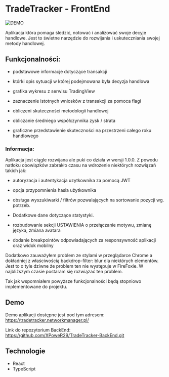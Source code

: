 
# TradeTracker - FrontEnd

![DEMO](./demo.gif)

Aplikacja która pomaga śledzić, notować i analizować swoje decyje handlowe. Jest to świetne narzędzie do rozwijania i uskuteczniania swojej metody handlowej.

## Funkcjonalności:
- podstawowe informacje dotyczące transakcji

- którki opis sytuacji w której podejmowana była decyzja handlowa
- grafika wykresu z serwisu TradingView
- zaznaczenie istotnych wniosków z transakcji za pomoca flagi
- obliczeni skuteczności metodologii handlowej 
- obliczanie średniego współczynnika zysk / strata
- graficzne przedstawienie skuteczności na przestrzeni całego roku handlowego

### Informacja: 
Aplikacja jest ciągle rozwijana ale puki co działa w wersji 1.0.0. Z powodu natłoku obowiązków zabrakło czasu na wdrożenie niektórych rozwiązań takich jak: 

- autoryzacja i autentykacja uzytkownika za pomocą JWT

- opcja przypomnienia hasła użytkownika

- obsługa wyszukiwarki / filtrów pozwalających na sortowanie pozycji wg. potrzeb.

- Dodatkowe dane dotyczące statystyki.

- rozbudowanie sekcji USTAWIENIA o przełączanie motywu, zmianę języka, zmiana avatara

- dodanie breakpointów odpowiadających za responsywność aplikacji oraz widok mobilny

Dodatkowo zauważyłem problem ze stylami w przeglądarce Chrome a dokładniej z właściwością backdrop-filter: blur dla niektórych elementów. Jest to o tyle dziwne że problem ten nie występuje w FireFoxie. 
W najbliższym czasie postaram się rozwiązać ten problem.

Tak jak wspomniałem powyższe funkcjonalności będą stopniowo implementowane do projektu.

## Demo

Demo aplikacji dostępne jest pod tym adresem:
https://tradetracker.networkmanager.pl/

Link do repozytorium BackEnd: 
https://github.com/XPoweR29/TradeTracker-BackEnd.git

## Technologie

- React
- TypeScript 

